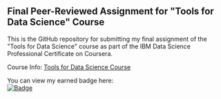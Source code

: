 ## Final Peer-Reviewed Assignment for "Tools for Data Science" Course

This is the GitHub repository for submitting my final assignment of the "Tools for Data Science" course as part of the IBM Data Science Professional Certificate on Coursera.

Course Info: [Tools for Data Science Course](https://coursera.org/share/af1d9b2487c5aedf24e0f4cc4edb2440)

You can view my earned badge here:  
[![Badge](badge.png)](https://www.credly.com/badges/8b831cd1-a996-4f68-8aa6-6350b6633258/public_url)
